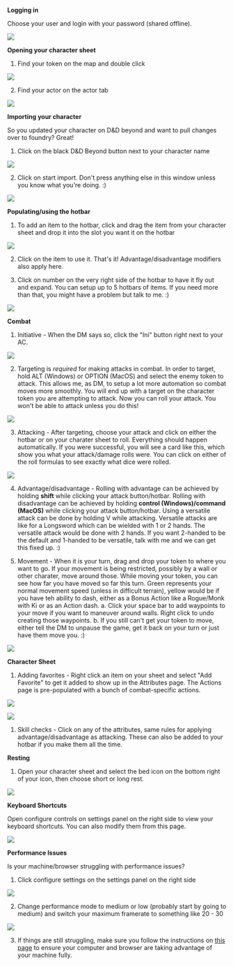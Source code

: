 **Logging in**

Choose your user and login with your password (shared offline).

![](2022-04-20-13-57-40.png)

**Opening your character sheet**

1. Find your token on the map and double click

![](2022-04-20-13-59-51.png)

2. Find your actor on the actor tab

![](2022-04-20-14-00-34.png)

**Importing your character**

So you updated your character on D&D beyond and want to pull changes over to foundry? Great!

1. Click on the black D&D Beyond button next to your character name

![](2022-04-20-14-01-28.png)

2. Click on start import. Don't press anything else in this window unless you know what you're doing. :)

![](2022-04-20-14-02-01.png)

**Populating/using the hotbar**

1. To add an item to the hotbar, click and drag the item from your character sheet and drop it into the slot you want it on the hotbar

![](2022-04-20-14-04-05.png)

2. Click on the item to use it. That's it! Advantage/disadvantage modifiers also apply here. 

3. Click on number on the very right side of the hotbar to have it fly out and expand. You can setup up to 5 hotbars of items. If you need more than that, you might have a problem but talk to me. :)

![](2022-04-20-14-28-02.png)

**Combat**

1. Initiative - When the DM says so, click the "Ini" button right next to your AC.

![](2022-04-20-14-17-38.png)

2. Targeting is *required* for making attacks in combat. In order to target, hold ALT (Windows) or OPTION (MacOS) and select the enemy token to attack. This allows me, as DM, to setup a lot more automation so combat moves more smoothly. You will end up with a target on the character token you are attempting to attack. Now you can roll your attack. You won't be able to attack unless you do this!

![](2022-04-20-14-07-15.png)

3. Attacking - After targeting, choose your attack and click on either the hotbar or on your charater sheet to roll. Everything should happen automatically. If you were successful, you will see a card like this, which show you what your attack/damage rolls were. You can click on either of the roll formulas to see exactly what dice were rolled. 

![](2022-04-20-14-10-56.png)

4. Advantage/disadvantage - Rolling with advantage can be achieved by holding **shift** while clicking your attack button/hotbar. Rolling with disadvantage can be achieved by holding **control (Windows)/command (MacOS)** while clicking your attack button/hotbar. Using a versatile attack can be done by holding V while attacking. Versatile attacks are like for a Longsword which can be wielded with 1 or 2 hands. The versatile attack would be done with 2 hands. If you want 2-handed to be the default and 1-handed to be versatile, talk with me and we can get this fixed up. :)

5. Movement - When it is your turn, drag and drop your token to where you want to go. If your movement is being restricted, possibly by a wall or other charater, move around those. While moving your token, you can see how far you have moved so far this turn. Green represents your normal movement speed (unless in difficult terrain), yellow would be if you have teh ability to dash, either as a Bonus Action like a Rogue/Monk with Ki or as an Action dash. 
a. Click your space bar to add waypoints to your move if you want to maneuver around walls. Right click to undo creating those waypoints.
b. If you still can't get your token to move, either tell the DM to unpause the game, get it back on your turn or just have them move you. :)

![](2022-04-20-14-38-02.png)

**Character Sheet**

1. Adding favorites - Right click an item on your sheet and select "Add Favorite" to get it added to show up in the Attributes page. The Actions page is pre-populated with a bunch of combat-specific actions.

![](2022-04-20-14-16-25.png)

![](2022-04-20-14-16-39.png)

1. Skill checks - Click on any of the attributes, same rules for applying advantage/disadvantage as attacking. These can also be added to your hotbar if you make them all the time. 

**Resting**

1. Open your character sheet and select the bed icon on the bottom right of your icon, then choose short or long rest.

![](2022-04-20-14-24-24.png)

**Keyboard Shortcuts**

Open configure controls on settings panel on the right side to view your keyboard shortcuts. You can also modify them from this page. 

![](2022-04-20-14-31-10.png)

**Performance Issues**

Is your machine/browser struggling with performance issues?

1. Click configure settings on the settings panel on the right side 

![](2022-04-20-14-32-58.png)

2. Change performance mode to medium or low (probably start by going to medium) and switch your maximum framerate to something like 20 - 30

![](2022-04-20-14-32-19.png)

3. If things are still struggling, make sure you follow the instructions on [this page](https://prezi.com/view/Wpq1WQv92LC1KNwwAEyG/) to ensure your computer and browser are taking advantage of your machine fully.